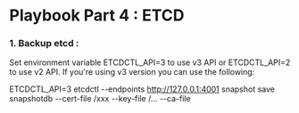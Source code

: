 # Playbook Part 4 : ETCD

### 1. Backup etcd :

 Set environment variable ETCDCTL_API=3 to use v3 API or ETCDCTL_API=2 to use v2 API. If you're using v3 version you can use the following: 

  ETCDCTL_API=3 etcdctl --endpoints http://127.0.0.1:4001 snapshot save snapshotdb --cert-file /xxx --key-file /... --ca-file
    
